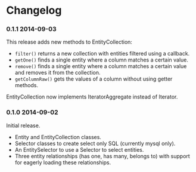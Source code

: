 Changelog
=========

### 0.1.1 2014-09-03

This release adds new methods to EntityCollection:

* `filter()` returns a new collection with entities filtered using a
  callback.
* `getOne()` finds a single entity where a column matches a certain
  value.
* `remove()` finds a single entity where a column matches a certain
  value and removes it from the collection.
* `getColumnRaw()` gets the values of a column without using getter
  methods.

EntityCollection now implements IteratorAggregate instead of Iterator.

### 0.1.0 2014-09-02

Initial release.

* Entity and EntityCollection classes.
* Selector classes to create select only SQL (currently mysql only).
* An EntitySelector to use a Selector to select entities.
* Three entity relationships (has one, has many, belongs to) with
  support for eagerly loading these relationships.
